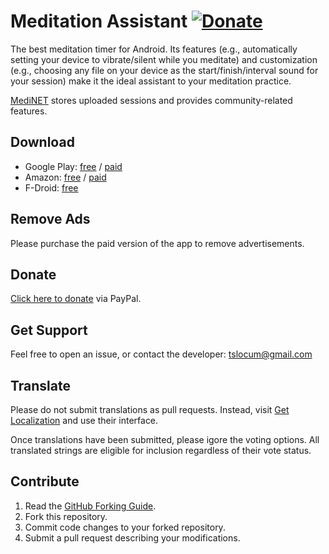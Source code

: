 # Meditation Assistant [![Donate](http://img.shields.io/liberapay/receives/rocketnine.space.svg?logo=liberapay)](https://liberapay.com/rocketnine.space)

The best meditation timer for Android. Its features (e.g., automatically setting your device to vibrate/silent
while you meditate) and customization (e.g., choosing any file on your device as the start/finish/interval sound
for your session) make it the ideal assistant to your meditation practice.

[MediNET](https://gitlab.com/tslocum/medinet) stores uploaded sessions and provides community-related features.


Download
------------
- Google Play: [free](https://play.google.com/store/apps/details?id=sh.ftp.rocketninelabs.meditationassistant) /
[paid](https://play.google.com/store/apps/details?id=sh.ftp.rocketninelabs.meditationassistant.full)
- Amazon: [free](http://www.amazon.com/Rocket-Nine-Laboratories-Meditation-Assistant/dp/B00BQVZ9DU) /
[paid](http://www.amazon.com/Rocket-Nine-Laboratories-Meditation-Assistant/dp/B00BQVXDL0/)
- F-Droid: [free](https://f-droid.org/packages/sh.ftp.rocketninelabs.meditationassistant.opensource/)


Remove Ads
------------
Please purchase the paid version of the app to remove advertisements.


Donate
------------
[Click here to donate](https://rocketnine.space/donate/) via PayPal.


Get Support
------------
Feel free to open an issue, or contact the developer: tslocum@gmail.com


Translate
------------
Please do not submit translations as pull requests.  Instead, visit [Get Localization](http://www.getlocalization.com/meditationassistant/) and use their interface.

Once translations have been submitted, please igore the voting options.  All translated strings are eligible for inclusion regardless of their vote status.


Contribute
------------
 1. Read the [GitHub Forking Guide](http://help.github.com/forking/).
 2. Fork this repository.
 3. Commit code changes to your forked repository.
 4. Submit a pull request describing your modifications.
